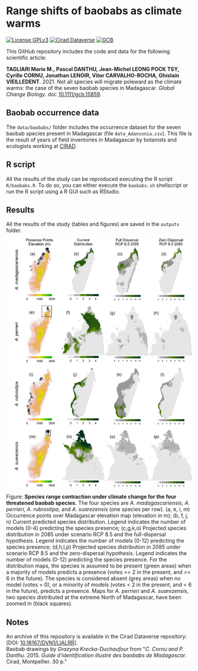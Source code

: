 # Range shifts of baobabs as climate warms <img src="man/figures/A_grandidieri_drawing.jpg" align="right" alt="" width="120" />

[![License GPLv3](https://img.shields.io/badge/licence-GPLv3-8f10cb.svg)](https://www.gnu.org/licenses/gpl-3.0.html)
[![Cirad Dataverse](https://img.shields.io/badge/DOI-10.18167/DVN1/LIALRR-green)](https://doi.org/10.18167/DVN1/LIALRR)
[![GCB](https://img.shields.io/badge/GCB-10.1111/gcb.15859-blue)](https://doi.org/10.1111/gcb.15859)

This GitHub repository includes the code and data for the following scientific article:

**TAGLIARI Mario M., Pascal DANTHU, Jean-Michel LEONG POCK TSY, Cyrille CORNU, Jonathan LENOIR, Vítor CARVALHO-ROCHA, Ghislain VIEILLEDENT.** 2021. Not all species will migrate poleward as the climate warms: the case of the seven baobab species in Madagascar. _Global Change Biology_.
doi: [10.1111/gcb.15859](https://doi.org/10.1111/gcb.15859).

## Baobab occurrence data

The `data/baobabs/` folder includes the occurrence dataset for the seven baobab species present in Madagascar (file `data_Adansonia.csv`). This file is the result of years of field inventories in Madagascar by botanists and ecologists working at [CIRAD](https://www.cirad.fr).

## R script

All the results of the study can be reproduced executing the R script `R/baobabs.R`. To do so, you can either execute the `baobabs.sh` shellscript or run the R script using a R GUI such as RStudio.

## Results

All the results of the study (tables and figures) are saved in the `outputs` folder.

<center><img alt="SDA" src="outputs/plot_SDA_threat.png" width="600"></center>

Figure: **Species range contraction under climate change for the four threatened baobab species.** The four species are _A. madagascariensis_, _A. perrieri_, _A. rubrostipa_, and _A. suarezensis_ (one species per row). (a, e, i, m) Occurrence points over Madagascar elevation map (elevation in m); (b, f, j, n) Current predicted species distribution. Legend indicates the number of models (0-4) predicting the species presence; (c,g,k,o) Projected species distribution in 2085 under scenario RCP 8.5 and the full-dispersal hypothesis. Legend indicates the number of models (0-12) predicting the species presence; (d,h,l,p) Projected species distribution in 2085 under scenario RCP 8.5 and the zero-dispersal hypothesis. Legend indicates the number of models (0-12) predicting the species presence. For the distribution maps, the species is assumed to be present (green areas) when a majority of models predicts a presence (votes >= 2 in the present, and >= 6 in the future). The species is considered absent (grey areas) when no model (votes = 0), or a minority of models (votes < 2 in the present, and < 6 in the future), predicts a presence. Maps for _A. perrieri_ and _A. suarezensis_, two species distributed at the extreme North of Madagascar, have been zoomed in (black squares).

## Notes

An archive of this repository is available in the Cirad Dataverse repository: \[DOI: [10.18167/DVN1/LIALRR](https://doi.org/10.18167/DVN1/LIALRR)\].    
Baobab drawings by *Grazyna Krecka-Duchaufour* from "*C. Cornu and P. Danthu.* 2015. _Guide d'identification illustré des baobabs de Madagascar_. Cirad, Montpellier. 30 p." 
